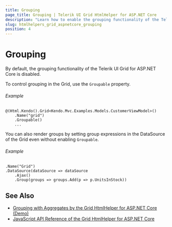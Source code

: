 ```yaml
---
title: Grouping
page_title: Grouping | Telerik UI Grid HtmlHelper for ASP.NET Core
description: "Learn how to enable the grouping functionality of the Telerik UI Grid for ASP.NET Core."
slug: htmlhelpers_grid_aspnetcore_grouping
position: 4
---
```


# Grouping

By default, the grouping functionality of the Telerik UI Grid for ASP.NET Core is disabled.

To control grouping in the Grid, use the `Groupable` property.

###### Example

    @(Html.Kendo().Grid<Kendo.Mvc.Examples.Models.CustomerViewModel>()
        .Name("grid")
        .Groupable()
		...


You can also render groups by setting group expressions in the DataSource of the Grid even without enabling `Groupable`.

###### Example

    .Name("Grid")       
    .DataSource(dataSource => dataSource
        .Ajax()
        .Group(groups => groups.Add(p => p.UnitsInStock))

## See Also

* [Grouping with Aggregates by the Grid HtmlHelper for ASP.NET Core (Demo)](https://demos.telerik.com/aspnet-core/grid/aggregates)
* [JavaScript API Reference of the Grid HtmlHelper for ASP.NET Core](/api/grid)
